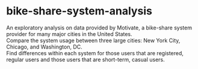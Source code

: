 # bike-share-system-analysis

An exploratory analysis on data provided by Motivate, a bike-share system provider for many major cities in the United States.</br>
Compare the system usage between three large cities: New York City, Chicago, and Washington, DC.</br>
Find differences within each system for those users that are registered, regular users and those users that are short-term, casual users.</br>
